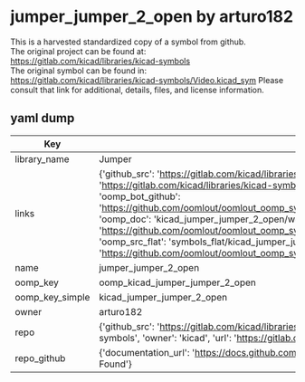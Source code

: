 # jumper_jumper_2_open by arturo182  
This is a harvested standardized copy of a symbol from github.  
The original project can be found at:  
https://gitlab.com/kicad/libraries/kicad-symbols  
The original symbol can be found in:
https://gitlab.com/kicad/libraries/kicad-symbols/Video.kicad_sym
Please consult that link for additional, details, files, and license information.  
## yaml dump  
| Key | Value |  
| --- | --- |  
| library_name | Jumper |  
| links | {'github_src': 'https://gitlab.com/kicad/libraries/kicad-symbols/Video.kicad_sym', 'github_src_repo': 'https://gitlab.com/kicad/libraries/kicad-symbols', 'oomp_bot': 'kicad_jumper_jumper_2_open/working', 'oomp_bot_github': 'https://github.com/oomlout/oomlout_oomp_symbol_bot/tree/main/kicad_jumper_jumper_2_open/working', 'oomp_doc': 'kicad_jumper_jumper_2_open/working', 'oomp_doc_github': 'https://github.com/oomlout/oomlout_oomp_symbol_doc/tree/main/kicad_jumper_jumper_2_open/working', 'oomp_src_flat': 'symbols_flat/kicad_jumper_jumper_2_open/working', 'oomp_src_flat_github': 'https://github.com/oomlout/oomlout_oomp_symbol_src/tree/main/kicad_jumper_jumper_2_open/working'} |  
| name | jumper_jumper_2_open |  
| oomp_key | oomp_kicad_jumper_jumper_2_open |  
| oomp_key_simple | kicad_jumper_jumper_2_open |  
| owner | arturo182 |  
| repo | {'github_src': 'https://gitlab.com/kicad/libraries/kicad-symbols/Video.kicad_sym', 'name': 'libraries/kicad-symbols', 'owner': 'kicad', 'url': 'https://gitlab.com/kicad/libraries/kicad-symbols'} |  
| repo_github | {'documentation_url': 'https://docs.github.com/rest/repos/repos#get-a-repository', 'message': 'Not Found'} |  


